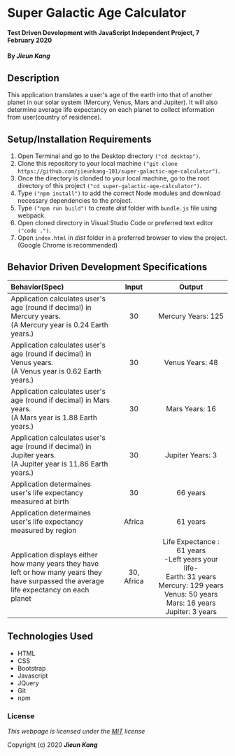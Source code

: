 # Super Galactic Age Calculator 

#### Test Driven Development with JavaScript Independent Project, 7 February 2020
 
#### By **_Jieun Kang_**

## Description
This application translates a user's age of the earth into that of another planet in our solar system (Mercury, Venus, Mars and Jupiter). It will also determine average life expectancy on each planet to collect information from user(country of residence).

## Setup/Installation Requirements

1. Open Terminal and go to the Desktop directory `("cd desktop")`.
2. Clone this repository to your local machine `("git clone https://github.com/jieunkang-101/super-galactic-age-calculator")`.
3. Once the directory is clonded to your local machine, go to the root directory of this project `("cd super-galactic-age-calculator")`.
4. Type  `("npm install")` to add the correct Node modules and download necessary dependencies to the project.
5. Type `("npm run build")` to create _dist_ folder with `bundle.js` file using webpack.
6. Open cloned directory in Visual Studio Code or preferred text editor `("code .")`.
7. Open `index.html` in _dist_ folder in a preferred browser to view the project. (Google Chrome is recommended)

## Behavior Driven Development Specifications

| Behavior(Spec)<img width=800/>  | Input<img width=300/>  | Output<img width=600/>  |
| :---------------- | :-----: | :-----: |
| Application calculates user's age (round if decimal) in Mercury years. <br/>(A Mercury year is 0.24 Earth years.) | 30 | Mercury Years: 125 |
| Application calculates user's age (round if decimal) in Venus years.  <br/>(A Venus year is 0.62 Earth years.) | 30 | Venus Years: 48 |
| Application calculates user's age (round if decimal) in Mars years.  <br/>(A Mars year is 1.88 Earth years.) | 30 | Mars Years: 16 |
| Application calculates user's age (round if decimal) in Jupiter years.  <br/>(A Jupiter year is 11.86 Earth years.) | 30 | Jupiter Years: 3 |
| Application determaines user's life expectancy measured at birth | 30 | 66 years |
| Application determaines user's life expectancy measured by region | Africa | 61 years |
| Application displays either how many years they have left or how many years they have surpassed the average life expectancy on each planet | 30, <br/> Africa | Life Expectance : 61 years <br /> -Left years your life- <br /> Earth: 31 years <br/> Mercury: 129 years <br/> Venus: 50 years<br/> Mars: 16 years<br/> Jupiter: 3 years |

## Technologies Used

* HTML
* CSS
* Bootstrap
* Javascript
* JQuery
* Git
* npm

### License

*This webpage is licensed under the [MIT](https://en.wikipedia.org/wiki/MIT_License) license*

Copyright (c) 2020 **_Jieun Kang_**
